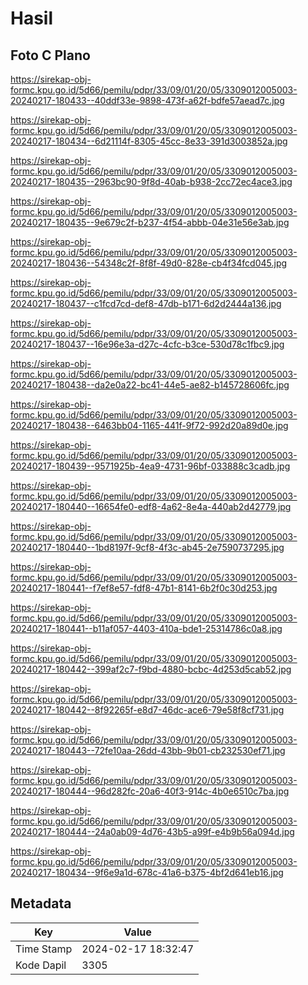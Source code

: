 # Hasil

## Foto C Plano

https://sirekap-obj-formc.kpu.go.id/5d66/pemilu/pdpr/33/09/01/20/05/3309012005003-20240217-180433--40ddf33e-9898-473f-a62f-bdfe57aead7c.jpg

https://sirekap-obj-formc.kpu.go.id/5d66/pemilu/pdpr/33/09/01/20/05/3309012005003-20240217-180434--6d21114f-8305-45cc-8e33-391d3003852a.jpg

https://sirekap-obj-formc.kpu.go.id/5d66/pemilu/pdpr/33/09/01/20/05/3309012005003-20240217-180435--2963bc90-9f8d-40ab-b938-2cc72ec4ace3.jpg

https://sirekap-obj-formc.kpu.go.id/5d66/pemilu/pdpr/33/09/01/20/05/3309012005003-20240217-180435--9e679c2f-b237-4f54-abbb-04e31e56e3ab.jpg

https://sirekap-obj-formc.kpu.go.id/5d66/pemilu/pdpr/33/09/01/20/05/3309012005003-20240217-180436--54348c2f-8f8f-49d0-828e-cb4f34fcd045.jpg

https://sirekap-obj-formc.kpu.go.id/5d66/pemilu/pdpr/33/09/01/20/05/3309012005003-20240217-180437--c1fcd7cd-def8-47db-b171-6d2d2444a136.jpg

https://sirekap-obj-formc.kpu.go.id/5d66/pemilu/pdpr/33/09/01/20/05/3309012005003-20240217-180437--16e96e3a-d27c-4cfc-b3ce-530d78c1fbc9.jpg

https://sirekap-obj-formc.kpu.go.id/5d66/pemilu/pdpr/33/09/01/20/05/3309012005003-20240217-180438--da2e0a22-bc41-44e5-ae82-b145728606fc.jpg

https://sirekap-obj-formc.kpu.go.id/5d66/pemilu/pdpr/33/09/01/20/05/3309012005003-20240217-180438--6463bb04-1165-441f-9f72-992d20a89d0e.jpg

https://sirekap-obj-formc.kpu.go.id/5d66/pemilu/pdpr/33/09/01/20/05/3309012005003-20240217-180439--9571925b-4ea9-4731-96bf-033888c3cadb.jpg

https://sirekap-obj-formc.kpu.go.id/5d66/pemilu/pdpr/33/09/01/20/05/3309012005003-20240217-180440--16654fe0-edf8-4a62-8e4a-440ab2d42779.jpg

https://sirekap-obj-formc.kpu.go.id/5d66/pemilu/pdpr/33/09/01/20/05/3309012005003-20240217-180440--1bd8197f-9cf8-4f3c-ab45-2e7590737295.jpg

https://sirekap-obj-formc.kpu.go.id/5d66/pemilu/pdpr/33/09/01/20/05/3309012005003-20240217-180441--f7ef8e57-fdf8-47b1-8141-6b2f0c30d253.jpg

https://sirekap-obj-formc.kpu.go.id/5d66/pemilu/pdpr/33/09/01/20/05/3309012005003-20240217-180441--b11af057-4403-410a-bde1-25314786c0a8.jpg

https://sirekap-obj-formc.kpu.go.id/5d66/pemilu/pdpr/33/09/01/20/05/3309012005003-20240217-180442--399af2c7-f9bd-4880-bcbc-4d253d5cab52.jpg

https://sirekap-obj-formc.kpu.go.id/5d66/pemilu/pdpr/33/09/01/20/05/3309012005003-20240217-180442--8f92265f-e8d7-46dc-ace6-79e58f8cf731.jpg

https://sirekap-obj-formc.kpu.go.id/5d66/pemilu/pdpr/33/09/01/20/05/3309012005003-20240217-180443--72fe10aa-26dd-43bb-9b01-cb232530ef71.jpg

https://sirekap-obj-formc.kpu.go.id/5d66/pemilu/pdpr/33/09/01/20/05/3309012005003-20240217-180444--96d282fc-20a6-40f3-914c-4b0e6510c7ba.jpg

https://sirekap-obj-formc.kpu.go.id/5d66/pemilu/pdpr/33/09/01/20/05/3309012005003-20240217-180444--24a0ab09-4d76-43b5-a99f-e4b9b56a094d.jpg

https://sirekap-obj-formc.kpu.go.id/5d66/pemilu/pdpr/33/09/01/20/05/3309012005003-20240217-180434--9f6e9a1d-678c-41a6-b375-4bf2d641eb16.jpg


## Metadata

| Key        | Value               |
| ---------- | ------------------- |
| Time Stamp | 2024-02-17 18:32:47 |
| Kode Dapil | 3305                |



